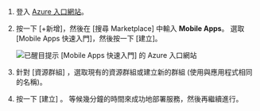 1. 登入 [Azure 入口網站]。
2. 按一下 [+新增]，然後在 [搜尋 Marketplace] 中輸入 **Mobile Apps**。 選取 [Mobile Apps 快速入門]，然後按一下 [建立]。

    ![已醒目提示 [Mobile Apps 快速入門] 的 Azure 入口網站][quickstart]
3. 針對 [資源群組] ，選取現有的資源群組或建立新的群組 (使用與應用程式相同的名稱)。
4. 按一下 [建立] 。 等候幾分鐘的時間來成功地部署服務，然後再繼續進行。

<!-- Images. -->
[quickstart]: ./media/app-service-mobile-dotnet-backend-create-new-service/search-mobile-apps-quickstart.png

<!-- URLs. -->
[Azure 入口網站]: https://portal.azure.com/
